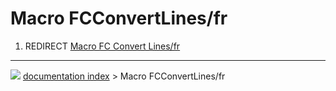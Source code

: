 # Macro FCConvertLines/fr
1.  REDIRECT [Macro FC Convert Lines/fr](Macro_FC_Convert_Lines/fr.md)



---
![](images/Right_arrow.png) [documentation index](../README.md) > Macro FCConvertLines/fr
